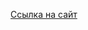 <a href='https://aviasales-to93-mzsnn3yi4-egorandreevich17s-projects.vercel.app/'>Ссылка на сайт</a>

